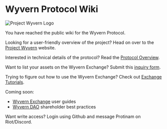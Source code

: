 # Wyvern Protocol Wiki

![Project Wyvern Logo](https://media.githubusercontent.com/media/ProjectWyvern/wyvern-branding/master/logo/logo-square-red-transparent-200x200.png?raw=true "Project Wyvern Logo")

You have reached the public wiki for the Wyvern Protocol.

Looking for a user-friendly overview of the project? Head on over to the [Project Wyvern](https://projectwyvern.com) website.

Interested in technical details of the protocol? Read the [Protocol Overview](/protocol-overview).

Want to list your assets on the Wyvern Exchange? Submit this [inquiry form]().

Trying to figure out how to use the Wyvern Exchange? Check out [Exchange Tutorials]().

Coming soon:

* [Wyvern Exchange](https://exchange.projectwyvern.com) user guides
* [Wyvern DAO](https://dao.projectwyvern.com) shareholder best practices

Want write access? Login using Github and message Protinam on Riot/Discord.